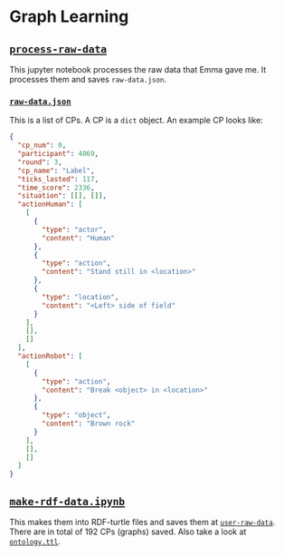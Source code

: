 # Graph Learning

## [`process-raw-data`](./process-raw-data.ipynb)

This jupyter notebook processes the raw data that Emma gave me. It processes them and saves `raw-data.json`.

### [`raw-data.json`](./raw-data.json)

This is a list of CPs. A CP is a `dict` object. An example CP looks like:

```json
{
  "cp_num": 0,
  "participant": 4069,
  "round": 3,
  "cp_name": "Label",
  "ticks_lasted": 117,
  "time_score": 2336,
  "situation": [[], []],
  "actionHuman": [
    [
      {
        "type": "actor",
        "content": "Human"
      },
      {
        "type": "action",
        "content": "Stand still in <location>"
      },
      {
        "type": "location",
        "content": "<Left> side of field"
      }
    ],
    [],
    []
  ],
  "actionRobot": [
    [
      {
        "type": "action",
        "content": "Break <object> in <location>"
      },
      {
        "type": "object",
        "content": "Brown rock"
      }
    ],
    [],
    []
  ]
}
```

## [`make-rdf-data.ipynb`](./make-rdf-data.ipynb)

This makes them into RDF-turtle files and saves them at [`user-raw-data`](./user-raw-data). There are in total of 192 CPs (graphs) saved. Also take a look at [`ontology.ttl`](./ontology.ttl).
